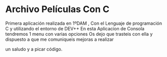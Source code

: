 # Archivo Películas Con C
Primera aplicación realizada en 1ºDAM , Con el Lenguaje de programación C y utilizando el entorno de DEV++ 
En esta Aplicacion de Consola tendremos 1 menu con varias opciones 
Os dejo que trasteis con ella y dispuesto a que me comuniqueis mejoras a realizar

un saludo y a picar código. 
